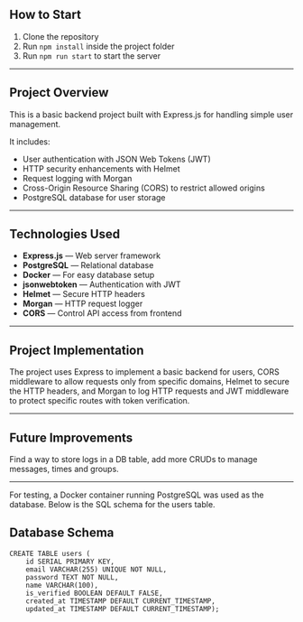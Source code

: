 ## How to Start

1. Clone the repository
2. Run `npm install` inside the project folder
3. Run `npm run start` to start the server

---

## Project Overview

This is a basic backend project built with Express.js for handling simple user management.

It includes:
- User authentication with JSON Web Tokens (JWT)
- HTTP security enhancements with Helmet
- Request logging with Morgan
- Cross-Origin Resource Sharing (CORS) to restrict allowed origins
- PostgreSQL database for user storage

---

## Technologies Used

- **Express.js** — Web server framework
- **PostgreSQL** — Relational database
- **Docker** — For easy database setup
- **jsonwebtoken** — Authentication with JWT
- **Helmet** — Secure HTTP headers
- **Morgan** — HTTP request logger
- **CORS** — Control API access from frontend

---

## Project Implementation
The project uses Express to implement a basic backend for users, CORS middleware to allow requests only from specific domains, Helmet to secure the HTTP headers, and Morgan to log HTTP requests and JWT middleware to protect specific routes with token verification.

---

## Future Improvements
Find a way to store logs in a DB table, add more CRUDs to manage messages, times and groups.

---

For testing, a Docker container running PostgreSQL was used as the database. 
Below is the SQL schema for the users table.

## Database Schema

```
CREATE TABLE users (
    id SERIAL PRIMARY KEY,
    email VARCHAR(255) UNIQUE NOT NULL,
    password TEXT NOT NULL,
    name VARCHAR(100),
    is_verified BOOLEAN DEFAULT FALSE,
    created_at TIMESTAMP DEFAULT CURRENT_TIMESTAMP,
    updated_at TIMESTAMP DEFAULT CURRENT_TIMESTAMP);

```
